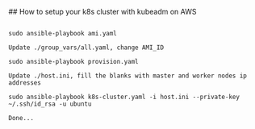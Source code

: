 
## How to setup your k8s cluster with kubeadm on AWS

```

sudo ansible-playbook ami.yaml

Update ./group_vars/all.yaml, change AMI_ID

sudo ansible-playbook provision.yaml

Update ./host.ini, fill the blanks with master and worker nodes ip addresses

sudo ansible-playbook k8s-cluster.yaml -i host.ini --private-key ~/.ssh/id_rsa -u ubuntu

Done...
```